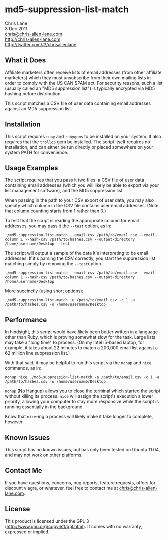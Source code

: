 md5-suppression-list-match
=================
Chris Lane  
3 Dec 2011  
chris@chris-allen-lane.com  
http://chris-allen-lane.com  
http://twitter.com/#!/chrisallenlane


What it Does
------------
Affiliate marketers often receive lists of email addresses (from other
affiliate marketers) which they must unsubscribe from their own mailing
lists in order to comply with the US CAN SPAM act. For security reasons,
such a list (usually called an "MD5 suppression list") is typically
encrypted via MD5 hashing before distribution.

This script matches a CSV file of user data containing email addresses
against an MD5 suppression list.


Installation
------------
This script requires `ruby` and `rubygems` to be installed on
your system. It also requires that the `trollop` gem be installed. The
script itself requires no installation, and can either be run directly
or placed somewhere on your system PATH for convenience.


Usage Examples
--------------
The script requires that you pass it two files: a CSV file of user data
containing email addresses (which you will likely be able to export via
your list management software), and the MD5 suppression list.

When passing in the path to your CSV export of user data, you may also
specify which column in the CSV file contains user email addresses. (Note
that column counting starts from 1 rather than 0.)

To test that the script is reading the appropriate column for email addresses,
you may pass it the `--test` option, as in:

    ./md5-suppression-list-match --email-csv /path/to/email.csv --email-column 1 --hash-csv /path/to/hashes.csv --output-directory /home/username/Desktop --test

The script will output a sample of the data it's interpreting to be email
addresses. If it's parsing the CSV correctly, you start the suppression
list matching simply by removing the `--test`option.

    ./md5-suppression-list-match --email-csv /path/to/email.csv --email-column 1 --hash-csv /path/to/hashes.csv --output-directory /home/username/Desktop
    
More succinctly (using short options):

    ./md5-suppression-list-match -e /path/to/email.csv -c 1 -a /path/to/hashes.csv -o /home/username/Desktop


Performance
-----------
In hindsight, this script would have likely been better written in a language
other than Ruby, which is proving somewhat slow for the task. Large lists
may take a "long time" to process. (On my Intel i5-based laptop, for example,
it takes about 22 minutes to match a 200,000 email list against a 62
million line suppression list.)

With that said, it may be helpful to run this script via the `nohup` and
`nice` commands, as in:

    nohup nice ./md5-suppression-list-match -e /path/to/email.csv -c 1 -a /path/to/hashes.csv -o /home/username/Desktop
    
`nohup` (No Hangup) allows you to close the terminal which started the script
without killing its process. `nice` will assign the script's execution
a lower priority, allowing your computer to stay more responsive while
the script is running essentially in the background.

Know that `nice`-ing a process will likely make it take longer to complete,
however.


Known Issues
------------
This script has no known issues, but has only been tested on Ubuntu
11.04, and may not work on other platforms.


Contact Me
-------------
If you have questions, concerns, bug reports, feature requests, offers
for discount viagra, or whatever, feel free to contact me at
chris@chris-allen-lane.com.


License
-------
This product is licensed under the GPL 3 (http://www.gnu.org/copyleft/gpl.html).
It comes with no warranty, expressed or implied.
